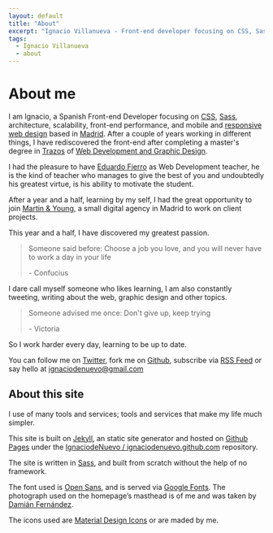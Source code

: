 ```yaml
---
layout: default
title: "About"
excerpt: "Ignacio Villanueva - Front-end developer focusing on CSS, Sass, architecture, scalability, front-end performance, and mobile and responsive web design based in Madrid."
tags:
  - Ignacio Villanueva
  - about
---
```


# About me

I am Ignacio, a Spanish Front-end Developer focusing on [CSS](http://www.w3.org/Style/CSS/), [Sass](http://sass-lang.com), architecture, scalability, front-end performance, and mobile and [responsive web design](https://en.wikipedia.org/wiki/Responsive_web_design) based in [Madrid](https://en.wikipedia.org/wiki/Madrid). After a couple of years working in different things, I have rediscovered the front-end after completing a master's degree in [Trazos](http://www.trazos.net/) of [Web Development and Graphic Design](http://www.trazos.net/masters/curso-master-en-diseno-grafico/).

I had the pleasure to have [Eduardo Fierro](http://eduardofierro.pro/) as Web Development teacher, he is the kind of teacher who manages to give the best of you and undoubtedly his greatest virtue, is his ability to motivate the student.

After a year and a half, learning by my self, I had the great opportunity to join [Martin & Young](http://www.martin-young.com/), a small digital agency in Madrid to work on client projects.

This year and a half, I have discovered my greatest passion.

> Someone said before: Choose a job you love, and you will never have to work a day in your life
> <footer> - Confucius</footer>

I dare call myself someone who likes learning, I am also constantly tweeting, writing about the web, graphic design and other topics.

> Someone advised me once: Don't give up, keep trying
> <footer>- Victoria</footer>

So I work harder every day, learning to be up to date.

You can follow me on [Twitter](https://twitter.com/IgnaciodeNuevo), fork me on [Github](https://github.com/IgnaciodeNuevo), subscribe via [RSS Feed](/rss) or say hello at [ignaciodenuevo@gmail.com](mailto:ignaciodenuevo@gmail.com)


## About this site

I use of many tools and services; tools and services that make my life much simpler.

This site is built on [Jekyll](http://jekyllrb.com), an static site generator and hosted on [Github Pages](https://pages.github.com/) under the [IgnaciodeNuevo / ignaciodenuevo.github.com](https://github.com/IgnaciodeNuevo/ignaciodenuevo.github.com) repository.

The site is written in [Sass](http://sass-lang.com), and built from scratch without the help of no framework.

The font used is [Open Sans](https://www.google.com/fonts/specimen/Open+Sans), and is served via [Google Fonts](https://www.google.com/fonts). The photograph used on the homepage’s masthead is of me and was taken by [Damián Fernández](http://adft.es/).

The icons used are [Material Design Icons](https://materialdesignicons.com) or are maded by me.
